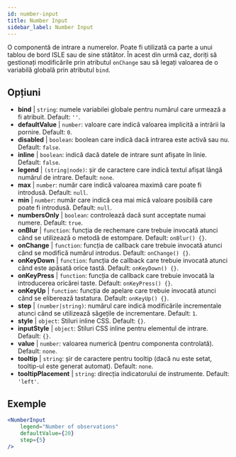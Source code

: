 ```yaml
---
id: number-input
title: Number Input
sidebar_label: Number Input
---
```


O componentă de intrare a numerelor. Poate fi utilizată ca parte a unui tablou de bord ISLE sau de sine stătător. În acest din urmă caz, doriți să gestionați modificările prin atributul `onChange` sau să legați valoarea de o variabilă globală prin atributul `bind`.

## Opțiuni

* __bind__ | `string`: numele variabilei globale pentru numărul care urmează a fi atribuit. Default: `''`.
* __defaultValue__ | `number`: valoare care indică valoarea implicită a intrării la pornire. Default: `0`.
* __disabled__ | `boolean`: boolean care indică dacă intrarea este activă sau nu. Default: `false`.
* __inline__ | `boolean`: indică dacă datele de intrare sunt afișate în linie. Default: `false`.
* __legend__ | `(string|node)`: șir de caractere care indică textul afișat lângă numărul de intrare. Default: `none`.
* __max__ | `number`: număr care indică valoarea maximă care poate fi introdusă. Default: `null`.
* __min__ | `number`: număr care indică cea mai mică valoare posibilă care poate fi introdusă. Default: `null`.
* __numbersOnly__ | `boolean`: controlează dacă sunt acceptate numai numere. Default: `true`.
* __onBlur__ | `function`: funcția de rechemare care trebuie invocată atunci când se utilizează o metodă de estompare. Default: `onBlur() {}`.
* __onChange__ | `function`: funcția de callback care trebuie invocată atunci când se modifică numărul introdus. Default: `onChange() {}`.
* __onKeyDown__ | `function`: funcția de callback care trebuie invocată atunci când este apăsată orice tastă. Default: `onKeyDown() {}`.
* __onKeyPress__ | `function`: funcția de callback care trebuie invocată la introducerea oricărei taste. Default: `onKeyPress() {}`.
* __onKeyUp__ | `function`: funcția de apelare care trebuie invocată atunci când se eliberează tastatura. Default: `onKeyUp() {}`.
* __step__ | `(number|string)`: numărul care indică modificările incrementale atunci când se utilizează săgețile de incrementare. Default: `1`.
* __style__ | `object`: Stiluri inline CSS. Default: `{}`.
* __inputStyle__ | `object`: Stiluri CSS inline pentru elementul de intrare. Default: `{}`.
* __value__ | `number`: valoarea numerică (pentru componenta controlată). Default: `none`.
* __tooltip__ | `string`: șir de caractere pentru tooltip (dacă nu este setat, tooltip-ul este generat automat). Default: `none`.
* __tooltipPlacement__ | `string`: direcția indicatorului de instrumente. Default: `'left'`.


## Exemple

```jsx live
<NumberInput
    legend="Number of observations"
    defaultValue={20}
    step={5}
/>
```

